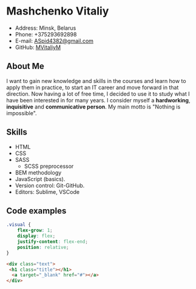 # Mashchenko Vitaliy
* Address: Minsk, Belarus
* Phone: +375293692898
* E-mail: ASpid4382@gmail.com
* GitHub: [MVitaliyM](https://github.com/MVitaliyM)


## About Me
I want to gain new knowledge and skills in the courses and learn how to apply them in practice, to start an IT career
and move forward in that direction. Now having a lot of free time, I decided to use it to study what I have been interested in for many years.
I consider myself a __hardworking__, **inquisitive** and **communicative person**. My main motto is "Nothing is impossible".

## Skills
* HTML
* CSS 
* SASS
  * SCSS preprocessor
*  BEM methodology
* JavaScript (basics).
* Version control: Git-GitHub.
* Editors: Sublime, VSCode

## Code examples
```css
.visual {
	flex-grow: 1;
	display: flex;
	justify-content: flex-end;
	position: relative;
}
```
```html
<div class="text">
 <h1 class="title"></h1>
  <a target="_blank" href="#"></a>
</div>

```
